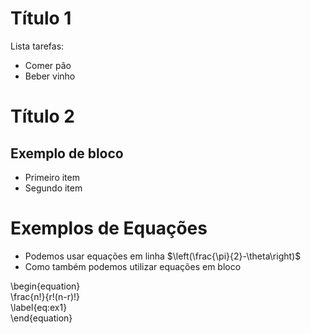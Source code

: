 # Título 1

Lista tarefas:

 - Comer pão		 
 - Beber vinho
 
# Título 2
 
## Exemplo de bloco		 

 - Primeiro item		 
 - Segundo item
 
# Exemplos de Equações

 - Podemos usar equações em linha $\left(\frac{\pi}{2}-\theta\right)$		
 - Como também podemos utilizar equações em bloco
 
 \begin{equation}		
 \frac{n!}{r!(n-r)!}		
 \label{eq:ex1}		
 \end{equation}
 
